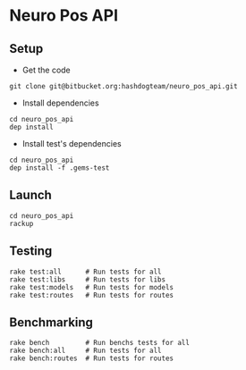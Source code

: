 # Neuro Pos API

## Setup

  - Get the code

```
git clone git@bitbucket.org:hashdogteam/neuro_pos_api.git
```

  - Install dependencies

```
cd neuro_pos_api
dep install
```

  - Install test's dependencies

```
cd neuro_pos_api
dep install -f .gems-test
```

## Launch

```
cd neuro_pos_api
rackup
```

## Testing

```
rake test:all      # Run tests for all
rake test:libs     # Run tests for libs
rake test:models   # Run tests for models
rake test:routes   # Run tests for routes
```

## Benchmarking

```
rake bench         # Run benchs tests for all
rake bench:all     # Run tests for all
rake bench:routes  # Run tests for routes
```